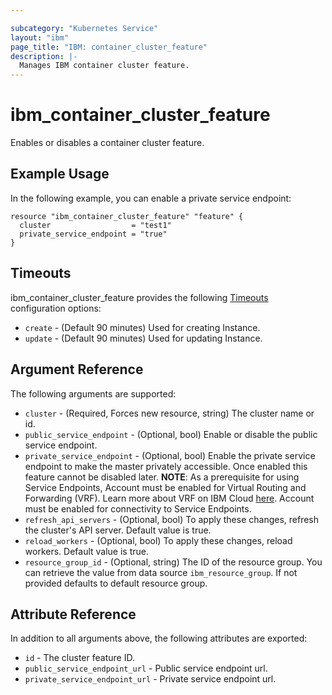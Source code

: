 ```yaml
---

subcategory: "Kubernetes Service"
layout: "ibm"
page_title: "IBM: container_cluster_feature"
description: |-
  Manages IBM container cluster feature.
---
```


# ibm\_container_cluster_feature

Enables or disables a container cluster feature. 

## Example Usage

In the following example, you can enable a private service endpoint:

```hcl
resource "ibm_container_cluster_feature" "feature" {
  cluster                  = "test1"
  private_service_endpoint = "true"
}

```

## Timeouts

ibm_container_cluster_feature provides the following [Timeouts](https://www.terraform.io/docs/configuration/resources.html#timeouts) configuration options:

* `create` - (Default 90 minutes) Used for creating Instance.
* `update` - (Default 90 minutes) Used for updating Instance.

## Argument Reference

The following arguments are supported:

* `cluster` - (Required, Forces new resource, string) The cluster name or id.
* `public_service_endpoint` - (Optional, bool)  Enable or disable the public service endpoint.
* `private_service_endpoint` - (Optional, bool) Enable the private service endpoint to make the master privately accessible. Once enabled this feature cannot be disabled later.
  **NOTE**: As a prerequisite for using Service Endpoints, Account must be enabled for Virtual Routing and Forwarding (VRF). Learn more about VRF on IBM Cloud [here](https://cloud.ibm.com/docs/infrastructure/direct-link/vrf-on-ibm-cloud.html#overview-of-virtual-routing-and-forwarding-vrf-on-ibm-cloud). Account must be enabled for connectivity to Service Endpoints.
* `refresh_api_servers` - (Optional, bool) To apply these changes, refresh the cluster's API server. Default value is true.
* `reload_workers` - (Optional, bool) To apply these changes, reload workers. Default value is true.
* `resource_group_id` - (Optional, string) The ID of the resource group.  You can retrieve the value from data source `ibm_resource_group`. If not provided defaults to default resource group.


## Attribute Reference

In addition to all arguments above, the following attributes are exported:

* `id` - The cluster feature ID.
* `public_service_endpoint_url` - Public service endpoint url.
* `private_service_endpoint_url` - Private service endpoint url.